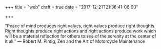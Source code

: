 +++
title = "web"
draft = true
date = "2017-12-21T21:36:41-06:00"

+++

“Peace of mind produces right values, right values produce right thoughts. Right thoughts produce right actions and right actions produce work which will be a material reflection for others to see of the serenity at the center of it all.”
― Robert M. Pirsig, Zen and the Art of Motorcycle Maintenance
